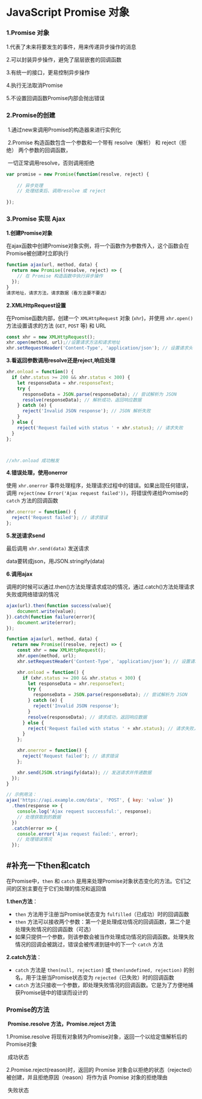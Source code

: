 # JavaScript Promise 对象

### 1.Promise 对象

1.代表了未来将要发生的事件，用来传递异步操作的消息

2.可以封装异步操作，避免了层层嵌套的回调函数

3.有统一的接口，更易控制异步操作

4.执行无法取消Promise

5.不设置回调函数Promise内部会抛出错误



### 2.Promise的创建

​	1.通过new来调用Promise的构造器来进行实例化

​	2.Promise 构造函数包含一个参数和一个带有 resolve（解析） 和 reject（拒绝） 两个参数的回调函数，

​	一切正常调用resolve，否则调用拒绝

```js
var promise = new Promise(function(resolve, reject) {
    
    // 异步处理
    // 处理结束后、调用resolve 或 reject
    
});
```



### 3.Promise 实现 Ajax

**1.创建Promise对象**

在ajax函数中创建Promise对象实例，将一个函数作为参数传入，这个函数会在Promise被创建时立即执行

```js
function ajax(url, method, data) {
  return new Promise((resolve, reject) => {
    // 在 Promise 构造函数中执行异步操作
  });
}
请求地址，请求方法，请求数据（看方法要不要选）
```



**2.XMLHttpRequest设置**

在Promise函数内部，创建一个 `XMLHttpRequest` 对象 (`xhr`)，并使用 `xhr.open()` 方法设置请求的方法 (`GET`, `POST` 等) 和 URL

```js
const xhr = new XMLHttpRequest();
xhr.open(method, url);//设置请求方法和请求地址
xhr.setRequestHeader('Content-Type', 'application/json'); // 设置请求头
```



**3.看返回参数调用resolve还是reject,响应处理**

```js
xhr.onload = function() {
  if (xhr.status >= 200 && xhr.status < 300) {
    let responseData = xhr.responseText;
    try {
      responseData = JSON.parse(responseData); // 尝试解析为 JSON
      resolve(responseData); // 解析成功，返回响应数据
    } catch (e) {
      reject('Invalid JSON response'); // JSON 解析失败
    }
  } else {
    reject('Request failed with status ' + xhr.status); // 请求失败
  }
};



//xhr.onload 成功触发
```



**4.错误处理，使用onerror**

使用 `xhr.onerror` 事件处理程序，处理请求过程中的错误。如果出现任何错误，调用 `reject(new Error('Ajax request failed'))`，将错误传递给Promise的 `catch` 方法的回调函数

```js
xhr.onerror = function() {
  reject('Request failed'); // 请求错误
};
```



**5.发送请求send**

最后调用 `xhr.send(data)` 发送请求

data要转成json，用JSON.stringify(data)



**6.调用ajax**

调用的时候可以通过.then()方法处理请求成功的情况，通过.catch()方法处理请求失败或网络错误的情况

```js
ajax(url).then(function success(value){
	document.write(value);
}).catch(function failure(error){
	document.write(error);
});
```



```js
function ajax(url, method, data) {
  return new Promise((resolve, reject) => {
    const xhr = new XMLHttpRequest();
    xhr.open(method, url);
    xhr.setRequestHeader('Content-Type', 'application/json'); // 设置请求头

    xhr.onload = function() {
      if (xhr.status >= 200 && xhr.status < 300) {
        let responseData = xhr.responseText;
        try {
          responseData = JSON.parse(responseData); // 尝试解析为 JSON
        } catch (e) {
          reject('Invalid JSON response');
        }
        resolve(responseData); // 请求成功，返回响应数据
      } else {
        reject('Request failed with status ' + xhr.status); // 请求失败，返回错误信息
      }
    };

    xhr.onerror = function() {
      reject('Request failed'); // 请求错误
    };

    xhr.send(JSON.stringify(data)); // 发送请求并传递数据
  });
}

// 示例用法：
ajax('https://api.example.com/data', 'POST', { key: 'value' })
  .then(response => {
    console.log('Ajax request successful:', response);
    // 处理获取到的数据
  })
  .catch(error => {
    console.error('Ajax request failed:', error);
    // 处理错误情况
  });

```





## #补充一下then和catch

在Promise中，`then` 和 `catch` 是用来处理Promise对象状态变化的方法。它们之间的区别主要在于它们处理的情况和返回值



**1.then方法**：

- `then` 方法用于注册当Promise状态变为 `fulfilled`（已成功）时的回调函数
- `then` 方法可以接收两个参数：第一个是处理成功情况的回调函数，第二个是处理失败情况的回调函数（可选）
- 如果只提供一个参数，则该参数会被当作处理成功情况的回调函数。处理失败情况的回调会被跳过，错误会被传递到链中的下一个 `catch` 方法



**2.catch方法**：

- `catch` 方法是 `then(null, rejection)` 或 `then(undefined, rejection)` 的别名，用于注册当Promise状态变为 `rejected`（已失败）时的回调函数
- `catch` 方法只接收一个参数，即处理失败情况的回调函数。它是为了方便地捕获Promise链中的错误而设计的




### Promise的方法

​	**Promise.resolve 方法，Promise.reject 方法**

1.Promise.resolve 将现有对象转为Promise对象，返回一个以给定值解析后的Promise对象

​	成功状态



2.Promise.reject(reason)时，返回的 Promise 对象会以拒绝的状态（rejected）被创建，并且拒绝原因（reason）将作为该 Promise 对象的拒绝理由

​	失败状态